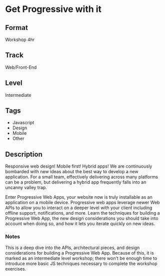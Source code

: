 # Get Progressive with it

## Format
Workshop 4hr

## Track
Web/Front-End

## Level
Intermediate

## Tags
- Javascript
- Design
- Mobile
- Other

## Description
Responsive web design! Mobile first! Hybrid apps! We are continuously bombarded with new ideas about the best way to develop a new application. For a small team, effectively delivering across many platforms can be a problem, but delivering a hybrid app frequently falls into an uncanny valley trap.

Enter Progressive Web Apps, your website now is truly installable as an application on a mobile device. Progressive web apps leverage newer Web APIs to allow you to interact on a deeper level with your client including offline support, notifications, and more. Learn the techniques for building a Progressive Web App, the new design considerations you should take into account when doing so, and how it lets you iterate quickly on new ideas.

### Notes
This is a deep dive into the APIs, architectural pieces, and design considerations for building a Progressive Web App. Because of this, it is marked as an intermediate level workshop; there won't be enough time to introduce more basic JS techniques necessary to complete the workshop exercises.
